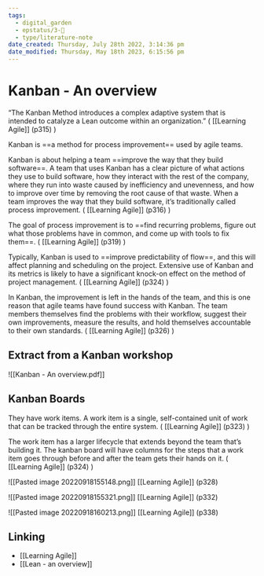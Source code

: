 ```yaml
---
tags:
  - digital_garden
  - epstatus/3-🌳
  - type/literature-note
date_created: Thursday, July 28th 2022, 3:14:36 pm
date_modified: Thursday, May 18th 2023, 6:15:56 pm
---
```

# Kanban - An overview
“The Kanban Method introduces a complex adaptive system that is intended to catalyze a Lean outcome within an organization.” ( [[Learning Agile]] (p315) )

Kanban is ==a method for process improvement== used by agile teams.

Kanban is about helping a team ==improve the way that they build software==. A team that uses Kanban has a clear picture of what actions they use to build software, how they interact with the rest of the company, where they run into waste caused by inefficiency and unevenness, and how to improve over time by removing the root cause of that waste. 
When a team improves the way that they build software, it’s traditionally called process improvement. ( [[Learning Agile]] (p316) )

The goal of process improvement is to ==find recurring problems, figure out what those problems have in common, and come up with tools to fix them==. ( [[Learning Agile]] (p319) )

Typically, Kanban is used to ==improve predictability of flow==, and this will affect planning and scheduling on the project. Extensive use of Kanban and its metrics is likely to have a significant knock-on effect on the method of project management.  ( [[Learning Agile]] (p324) )

In Kanban, the improvement is left in the hands of the team, and this is one reason that agile teams have found success with Kanban. The team members themselves find the problems with their workflow, suggest their own improvements, measure the results, and hold themselves accountable to their own standards. ( [[Learning Agile]] (p326) )

## Extract from a Kanban workshop

![[Kanban - An overview.pdf]]

## Kanban Boards
They have work items. A work item is a single, self-contained unit of work that can be tracked through the entire system. ( [[Learning Agile]] (p323) )

The work item has a larger lifecycle that extends beyond the team that’s building it. The kanban board will have columns for the steps that a work item goes through before and after the team gets their hands on it.  ( [[Learning Agile]] (p324) )

![[Pasted image 20220918155148.png]]
[[Learning Agile]] (p328)

![[Pasted image 20220918155321.png]]
[[Learning Agile]] (p332)

![[Pasted image 20220918160213.png]]
[[Learning Agile]] (p338)

## Linking
+ [[Learning Agile]]
+ [[Lean - an overview]]